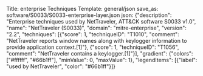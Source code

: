 Title: enterprise Techniques
Template: general/json
save_as: software/S0033/S0033-enterprise-layer.json
json: {"description": "Enterprise techniques used by NetTraveler, ATT&CK software S0033 v1.0", "name": "NetTraveler (S0033)", "domain": "mitre-enterprise", "version": "2.2", "techniques": [{"score": 1, "techniqueID": "T1010", "comment": "NetTraveler reports window names along with keylogger information to provide application context.[1]"}, {"score": 1, "techniqueID": "T1056", "comment": "NetTraveler contains a keylogger.[1]"}], "gradient": {"colors": ["#ffffff", "#66b1ff"], "minValue": 0, "maxValue": 1}, "legendItems": [{"label": "used by NetTraveler", "color": "#66b1ff"}]}